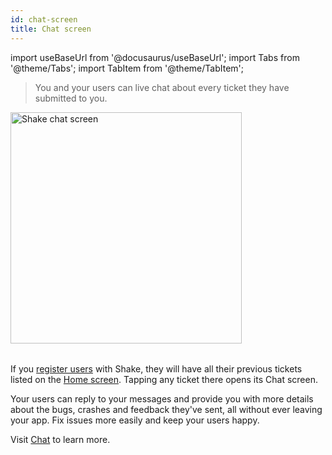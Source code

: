 ```yaml
---
id: chat-screen
title: Chat screen
---
```

import useBaseUrl from '@docusaurus/useBaseUrl';
import Tabs from '@theme/Tabs';
import TabItem from '@theme/TabItem';

>You and your users can live chat about every ticket they have submitted to you.

<table class="media-container mt-50 mb-30">
 <img
   alt="Shake chat screen"
  width="370"
  src={useBaseUrl('screens/android-chat-screen@2x.png')}
 />
 </table>
 

If you [register users](/ios/users/register-user) with Shake, they will have all their previous tickets listed on the [Home screen](/ios/shake-ui/home-screen).
Tapping any ticket there opens its Chat screen.

Your users can reply to your messages and provide you with more details 
about the bugs, crashes and feedback they've sent, all without ever leaving your app.
Fix issues more easily and keep your users happy.

Visit [Chat](/ios/users/chat/) to learn more.
